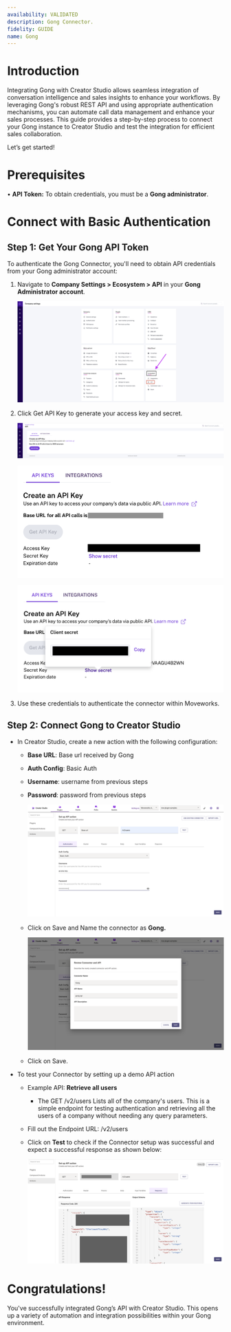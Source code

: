```yaml
---
availability: VALIDATED
description: Gong Connector.
fidelity: GUIDE
name: Gong
---
```


# **Introduction**

Integrating Gong with Creator Studio allows seamless integration of conversation intelligence and sales insights to enhance your workflows. By leveraging Gong's robust REST API and using appropriate authentication mechanisms, you can automate call data management and enhance your sales processes. This guide provides a step-by-step process to connect your Gong instance to Creator Studio and test the integration for efficient sales collaboration.

Let’s get started!

# **Prerequisites**

• **API Token:** To obtain credentials, you must be a **Gong administrator**.

# **Connect with Basic Authentication**

## **Step 1: Get Your Gong API Token**

To authenticate the Gong Connector, you'll need to obtain API credentials from your Gong administrator account:

1. Navigate to **Company Settings > Ecosystem > API** in your **Gong Administrator account**.
    
    ![image.png](Gong%20182588d8909f80689fd6cafe7586de60/image.png)
    
2. Click Get API Key to generate your access key and secret.
    
    ![image.png](Gong%20182588d8909f80689fd6cafe7586de60/image1.png)
    
    ![image (1).png](Gong%20182588d8909f80689fd6cafe7586de60/image3.png)
    
    ![image.png](Gong%20182588d8909f80689fd6cafe7586de60/image2.png)
    
3. Use these credentials to authenticate the connector within Moveworks.

## **Step 2: Connect Gong to Creator Studio**

- In Creator Studio, create a new action with the following configuration:
    - **Base URL**: Base url received by Gong
    - **Auth Config**: Basic Auth
    - **Username**: username from previous steps
    - **Password**: password from previous steps
        
        ![Screenshot 2025-03-06 at 11.41.31 PM.png](Gong%20182588d8909f80689fd6cafe7586de60/Screenshot_2025-03-06_at_11.41.31_PM.png)
        
    - Click on Save and Name the connector as **Gong.**
        
        ![Screenshot 2025-03-06 at 11.44.38 PM.png](Gong%20182588d8909f80689fd6cafe7586de60/Screenshot_2025-03-06_at_11.44.38_PM.png)
        
    - Click on Save.
    
- To test your Connector by setting up a demo API action
    - Example API: **Retrieve all users**
        - The GET /v2/users Lists all of the company's users. This is a simple endpoint for testing authentication and retrieving all the users of a company without needing any query parameters.
    - Fill out the Endpoint URL: /v2/users
    - Click on **Test** to check if the Connector setup was successful and expect a successful response as shown below:
        
        ![Screenshot 2025-03-02 at 12.15.25 PM.png](Gong%20182588d8909f80689fd6cafe7586de60/Screenshot_2025-03-02_at_12.15.25_PM.png)
        

# Congratulations!

You've successfully integrated Gong’s API with Creator Studio. This opens up a variety of automation and integration possibilities within your Gong environment.